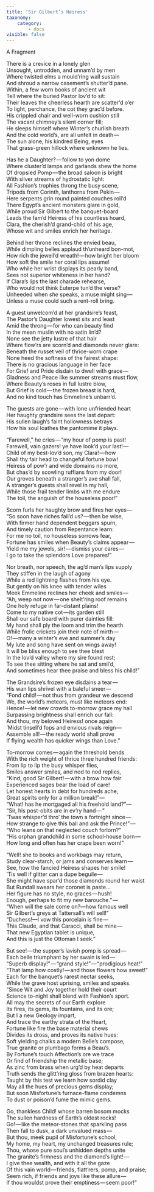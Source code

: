 ```yaml
---
title: 'Sir Gilbert’s Heiress'
taxonomy:
    category:
        - docs
visible: false
---
```


<span class="title">A Fragment</span>

There is a crevice in a lonely glen  
Unsought, untrodden, and unnam’d by men  
Where twisted elms a mould’ring wall sustain  
And shroud a narrow casement’s shutter’d pane.  
Within, a few worn books of ancient wit  
Tell where the buried Pastor lov’d to sit:  
Their leaves the cheerless hearth are scatter’d o’er  
To light, perchance, the cot they grac’d before.  
His crippled chair and well-worn cushion still  
The vacant chimney’s silent corner fill;  
He sleeps himself where Winter’s churlish breath  
And the cold world’s, are all unfelt in death —   
The sun alone, his kindred Being, eyes  
That grass-green hillock where unknown he lies.  

Has he a Daughter? — follow to yon dome  
Where cluster’d lamps and garlands shew the home  
Of dropsied Pomp — the broad saloon is bright  
With silver streams of hydrostatic light:  
All Fashion’s trophies throng the busy scene,  
Tripods from Corinth, lanthorns from Pekin —   
Here serpents grin round painted couches roll’d  
There Egypt’s ancient monsters glare in gold,  
While proud Sir Gilbert to the banquet-board  
Leads the fam’d Heiress of his countless hoard,  
Clara, the cherish’d grand-child of his age,  
Whose wit and smiles enrich her heritage.

Behind her throne reclines the envied beau,  
While dimpling belles applaud th’unheard bon-mot,  
How rich the jewell’d wreath! — how bright her bloom    
How soft the smile her coral lips assume!  
Who while her wrist displays its pearly band,  
Sees not superior whiteness in her hand?  
If Clara’s lips the last charade rehearse,  
Who would not think Euterpe tun’d the verse?  
Unheeded when *she* speaks, a muse might sing —   
Unless a muse could such a rent-roll bring. 

A guest unwelcom’d at her grandsire’s feast,  
The Pastor’s Daughter lowest sits and least  
Amid the throng — for who can beauty find  
In the mean muslin with no satin lin’d?  
None see the jetty lustre of that hair  
Where flow’rs are scorn’d and diamonds never glare:  
Beneath the russet veil of thrice-worn crape  
None heed the softness of the fairest shape:  
There is no gracious language in her face  
For Grief and Pride disdain to dwell with grace —     
Gladness and Peace like summer streams must flow,  
Where Beauty’s roses in full lustre blow,  
But Grief is cold — the frozen breast is hard,  
And no kind touch has Emmeline’s unbarr’d.

The guests are gone — with lone unfriended heart  
Her haughty grandsire sees the last depart:  
His sullen laugh’s faint hollowness betrays  
How his soul loathes the pantomime it plays.

“Farewell,” he cries — “my hour of pomp is past!  
Farewell, vain gazers! ye have look’d your last! —   
Child of my best-lov’d son, my Clara! — how  
Shall thy fair head to changeful fortune bow!  
Heiress of pow’r and wide domains no more,  
But chas’d by scowling ruffians from my door!  
Our groves beneath a stranger’s axe shall fall,  
A stranger’s guests shall revel in my hall,  
While those frail tender limbs with me endure  
The toil, the anguish of the houseless poor!” 

Scorn furls her haughty brow and fires her eyes —   
“So soon have riches fail’d us? — then be wise,  
With firmer hand dependent beggars spurn,  
And timely caution from Repentance learn:  
For me no toil, no houseless sorrows fear,  
Fortune has smiles when Beauty’s claims appear —   
Yield me my jewels, sir! — dismiss your cares —   
I go to take the splendors Love prepares!” 
		
Nor breath, nor speech, the ag’d man’s lips supply  
They stiffen in the laugh of agony  
While a red lightning flashes from his eye.  
But gently on his knee with tender wiles  
Meek Emmeline reclines her cheek and smiles —   
“Ah, weep not now — one shelt’ring roof remains  
One holy refuge in far-distant plains!  
Come to my native cot — its garden still  
Shall our safe board with purer dainties fill:  
My hand shall ply the loom and trim the hearth  
While frolic crickets join their note of mirth —   
O! — many a winter’s eve and summer’s day  
My lute and song have sent on wings away!  
It will be bliss enough to see thee blest  
In the lov’d valley where my sire found rest;  
To see thee sitting where he sat and smil’d,  
And sometimes hear thee praise and bless his child!” 

The Grandsire’s frozen eye disdains a tear —   
His wan lips shrivel with a baleful sneer —   
“Fond child! — not thus from grandeur we descend  
We, the world’s meteors, must like meteors end:  
Hence! — let new crowds to-morrow grace my hall  
Surpassing brightness shall enrich our fall:  
And thou, my beloved Heiress! once again  
’Midst tinsell’d fops and envious rivals reign —   
Assemble all! — the ready world shall prove  
If flying wealth has quicker wings than Love.” 

To-morrow comes — again the threshold bends  
With the rich weight of thrice three hundred friends:  
From lip to lip the busy whisper flies,  
Smiles answer smiles, and nod to nod replies,  
“Kind, good Sir Gilbert! — with a brow how fair  
Experienced sages bear the load of care!  
Let honest hearts in debt for hundreds ache,  
Great spirits only for a million break!”—  
“What! has he mortgaged all his freehold land?”—  
“Sir, his post-obits are in ev’ry hand — ”  
’Twas whisper’d thro’ the town a fortnight since —   
How strange to give this ball and ask the Prince!” —   
“Who leans on that neglected couch forlorn?”  
“His orphan grandchild in some school-house born —   
How long and often has her crape been worn!”
  
“Well! she to books and workbags may return,  
Study clear-starch, or jams and conserves learn —   
See, how the fancied Heiress shapes her smile!  
’Tis well if glitter can a dupe beguile —   
She might have spar’d those diamonds round her waist  
But Rundall swears her coronet is paste…  
Her figure has no style, no graces — hush!  
Enough, perhaps to fit my new barouche.” —   
“When will the sale come on?—how famous well  
Sir Gilbert’s greys at Tattersall’s will sell!”  
“Duchess!—I vow this porcelain is fine —   
This Claude, and that Caracci, shall be mine —   
That new Egyptian tablet is unique,  
And this is just the Ottoman I seek.” 

But see! — the supper’s lavish pomp is spread —   
Each belle triumphant by her swain is led —   
“Superb display!” — “grand style!” — “prodigious heat!”  
“That lamp how costly! — and those flowers how sweet!”  
Each for the banquet’s rarest nectar seeks,  
While the grave host uprising, smiles and speaks.  
“Since Wit and Joy together hold their court  
Science to-night shall blend with Fashion’s sport.  
All may the secrets of our Earth explore  
Its fires, its gems, its fountains, and its ore;  
But I a new Geology impart,  
And trace the earthy strata of the Heart,  
Fortune like fire the base material shews  
Divides its dross, and proves its native hues:  
Soft yielding chalks a modern Belle’s compose,  
True granite or plumbago forms a Beau’s.  
By Fortune’s touch Affection’s ore we trace  
Or find of friendship the metallic base;  
As zinc from brass when urg’d by heat departs  
Truth sends the glitt’ring gloss from brazen hearts:  
Taught by this test we learn how sordid clay  
May all the hues of precious gems display;  
But soon Misfortune’s furnace-flame condemns  
To dust or poison’d fume the mimic gems.

Go, thankless Child! whose barren bosom mocks  
The sullen hardness of Earth’s oldest rocks!  
Go! — like the meteor-stones that sparkling pass  
Then fall to dusk, a dark unvalued mass —   
But thou, meek pupil of Misfortune’s school,  
My home, my heart, my unchanged treasures rule;  
Thou, whose pure soul’s unhidden depths unite  
The granite’s firmness and the diamond’s light! —   
I give thee wealth, and with it all the gaze  
Of this vain world — friends, flatt’rers, pomp, and praise;  
Seem rich, if friends and joys like these allure —   
If thou wouldst prove their emptiness — seem poor!” 